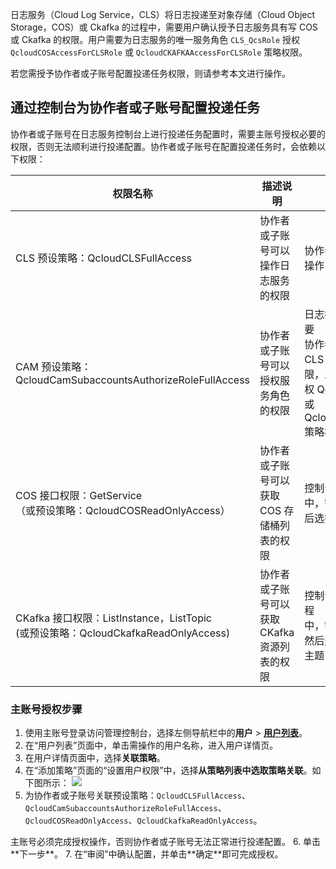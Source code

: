 日志服务（Cloud Log Service，CLS）将日志投递至对象存储（Cloud Object Storage，COS）或 Ckafka 的过程中，需要用户确认授予日志服务具有写 COS 或 Ckafka 的权限。用户需要为日志服务的唯一服务角色 `CLS_QcsRole` 授权 `QcloudCOSAccessForCLSRole` 或 `QcloudCKAFKAAccessForCLSRole` 策略权限。

若您需授予协作者或子账号配置投递任务权限，则请参考本文进行操作。



## 通过控制台为协作者或子账号配置投递任务

协作者或子账号在日志服务控制台上进行投递任务配置时，需要主账号授权必要的权限，否则无法顺利进行投递配置。协作者或子账号在配置投递任务时，会依赖以下权限：

| 权限名称                                                     | 描述说明                                    | 应用场景                                                     |
| ------------------------------------------------- | --------------------------------------- | ------------------------------------------------------------ |
| CLS 预设策略：QcloudCLSFullAccess                            | 协作者或子账号可以操作日志服务的权限        | 协作者或子账号需要此权限才能<br>操作日志服务进行投递任务的配置   |
| CAM 预设策略：QcloudCamSubaccountsAuthorizeRoleFullAccess    | 协作者或子账号可以授权服务角色的权限        | 日志投递至 COS 或 Ckafka 时，需要<br>协作者或子账号确认角色授权，使 CLS 具有写 COS 或写 Ckafka 的权限，即为服务角色 CLS_QcsRole 授权 QcloudCOSAccessForCLSRole 或 QcloudCKAFKAAccessForCLSRole 策略权限 |
| COS 接口权限：GetService<br>（或预设策略：QcloudCOSReadOnlyAccess） | 协作者或子账号可以获取 COS 存储桶列表的权限  | 控制台配置投递至 COS 任务的过程<br>中，需要拉取 COS 存储桶列表，然后选择投递的目标存储桶 |
| CKafka 接口权限：ListInstance，ListTopic<br>(或预设策略：QcloudCkafkaReadOnlyAccess) | 协作者或子账号可以获取 CKafka 资源列表的权限 | 控制台配置投递至 Ckafka 任务的过程<br>中，需要拉取 CKafka 的资源列表，然后选择投递的目标 Ckafka 实例的主题 |

### 主账号授权步骤

1. 使用主账号登录访问管理控制台，选择左侧导航栏中的**用户** > **[用户列表](https://console.cloud.tencent.com/cam)**。
2. 在“用户列表”页面中，单击需操作的用户名称，进入用户详情页。
3. 在用户详情页面中，选择**关联策略**。
4. 在“添加策略”页面的“设置用户权限”中，选择**从策略列表中选取策略关联**。如下图所示：
![](https://qcloudimg.tencent-cloud.cn/raw/3434ebc9faabe6b1de93d6f940b9928d.png)
5. 为协作者或子账号关联预设策略：`QcloudCLSFullAccess`、`QcloudCamSubaccountsAuthorizeRoleFullAccess`、`QcloudCOSReadOnlyAccess`、`QcloudCkafkaReadOnlyAccess`。
<dx-alert infotype="notice" title="">
主账号必须完成授权操作，否则协作者或子账号无法正常进行投递配置。
</dx-alert>
6. 单击**下一步**。
7. 在“审阅”中确认配置，并单击**确定**即可完成授权。




